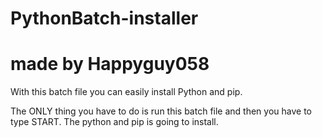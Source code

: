 # PythonBatch-installer
# made by Happyguy058
With this batch file you can easily install Python and pip.

The ONLY thing you have to do is run this batch file and then you have to type START. The python and pip is going to install.
